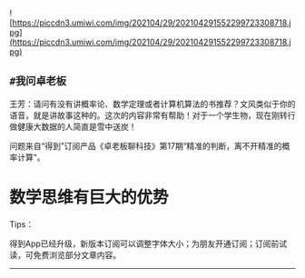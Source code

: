 ![https://piccdn3.umiwi.com/img/202104/29/202104291552299723308718.jpg](https://piccdn3.umiwi.com/img/202104/29/202104291552299723308718.jpg)

## `#我问卓老板`

王芳：请问有没有讲概率论、数学定理或者计算机算法的书推荐？文风类似于你的语音，就是讲故事这种的。这次的内容非常有帮助！对于一个学生物，现在刚转行做健康大数据的人简直是雪中送炭！

问题来自“得到”订阅产品《卓老板聊科技》第17期“精准的判断，离不开精准的概率计算”。

# 数学思维有巨大的优势

Tips：

得到App已经升级，新版本订阅可以调整字体大小；为朋友开通订阅；订阅前试读，可免费浏览部分文章内容。

---
